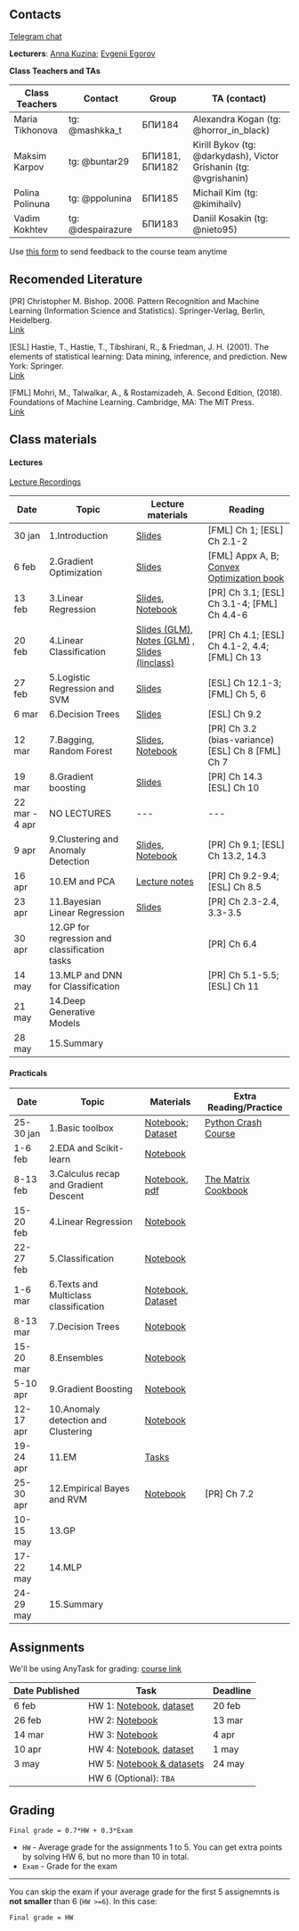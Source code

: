 
## Contacts

[Telegram chat](https://t.me/ml_se21)

**Lecturers**: [Anna Kuzina](https://akuzina.github.io/); [Evgenii Egorov](https://evgenii-egorov.github.io/)

**Class Teachers and TAs**

| Class Teachers | Contact | Group| TA (contact)|  
|----------------|---------|------|-------|
|Maria Tikhonova|tg: @mashkka_t|БПИ184|Alexandra Kogan (tg: @horror_in_black)|
|Maksim Karpov|tg: @buntar29|БПИ181, БПИ182 |Kirill Bykov (tg: @darkydash), Victor Grishanin (tg: @vgrishanin)|
|Polina Polinuna|tg: @ppolunina|БПИ185|Michail Kim (tg: @kimihailv)|
|Vadim Kokhtev|tg: @despairazure|БПИ183|Daniil Kosakin (tg: @nieto95)|


Use [this form](https://forms.gle/KeGbnntmsPcQXzhX6) to send feedback to the course team anytime 

## Recomended Literature

[PR] Christopher M. Bishop. 2006. Pattern Recognition and Machine Learning (Information Science and Statistics). Springer-Verlag, Berlin, Heidelberg.\
[Link](http://users.isr.ist.utl.pt/~wurmd/Livros/school/Bishop%20-%20Pattern%20Recognition%20And%20Machine%20Learning%20-%20Springer%20%202006.pdf)

[ESL] Hastie, T., Hastie, T., Tibshirani, R., & Friedman, J. H. (2001). The elements of statistical learning: Data mining, inference, and prediction. New York: Springer.\
[Link](https://web.stanford.edu/~hastie/Papers/ESLII.pdf)

[FML] Mohri, M., Talwalkar, A., & Rostamizadeh, A. Second Edition, (2018). Foundations of Machine Learning. Cambridge, MA: The MIT Press.\
[Link](https://cs.nyu.edu/~mohri/mlbook/)

## Class materials

#### Lectures

[Lecture Recordings](https://eduhseru-my.sharepoint.com/:f:/g/personal/kroslovtseva_hse_ru/EsszFtVh8qdOuM_S2xhHYtIBdMyX2qaI6QGMwax-2AoTTQ?e=2O0OeF)

| Date | Topic | Lecture materials| Reading|
|------|-------|------------------|--------|
|30 jan|1.Introduction| [Slides](lectures/lecture1_intro.pdf) |[FML] Ch 1; [ESL] Ch 2.1-2 |
|6 feb|2.Gradient Optimization| [Slides](lectures/lecture2_gd.pdf) | [FML] Appx A, B; [Convex Optimization book](https://web.stanford.edu/~boyd/cvxbook/)|
|13 feb|3.Linear Regression| [Slides](lectures/lecture_3.slides.html), [Notebook](lectures/lecture_3.ipynb) |[PR] Ch 3.1; [ESL] Ch 3.1-4;  [FML] Ch 4.4-6|
|20 feb|4.Linear Classification| [Slides (GLM)](lectures/lecture_4_intro.pdf), [Notes (GLM)](lectures/lecture_4_notes_GLM.pdf) ,  [Slides (linclass)](lectures/lecture_4_linclass.pdf)  |[PR] Ch 4.1;  [ESL] Ch 4.1-2, 4.4; [FML] Ch 13|   
|27 feb|5.Logistic Regression and SVM| [Slides](lectures/lecture_5.slides.html) |[ESL] Ch 12.1-3; [FML] Ch 5, 6  |
|6 mar|6.Decision Trees| [Slides](lectures/lecture_6_trees.pdf) | [ESL] Ch 9.2|
|12 mar|7.Bagging, Random Forest| [Slides](lectures/lecture_7.slides.html), [Notebook](lectures/lecture_7.ipynb)|[PR] Ch 3.2 (bias-variance) [ESL] Ch 8  [FML] Ch 7|
|19 mar|8.Gradient boosting| [Slides](lectures/lecture_8.pdf) |  [PR] Ch 14.3 [ESL] Ch 10|
|22 mar - 4 apr| NO LECTURES | --- | --- |
|9 apr|9.Clustering and Anomaly Detection | [Slides](lectures/lecture_9.slides.html), [Notebook](lectures/lecture_9.ipynb) |[PR] Ch 9.1; [ESL] Ch 13.2, 14.3  |
|16 apr|10.EM and PCA | [Lecture notes](lectures/lecture10_em.pdf) | [PR] Ch 9.2-9.4; [ESL] Ch 8.5 |
|23 apr|11.Bayesian Linear Regression| [Slides](lectures/Lecture11_intro_bml.pdf) | [PR] Ch 2.3-2.4, 3.3-3.5 |
|30 apr|12.GP for regression and classification tasks |  | [PR] Ch 6.4 |
|14 may|13.MLP and DNN for Classification |  |  [PR] Ch 5.1-5.5; [ESL] Ch 11 |
|21 may|14.Deep Generative Models |  |  |
|28 may|15.Summary |  |  |


#### Practicals

| Date | Topic | Materials| Extra Reading/Practice|  
|------|-------|----------|-----------------------|
|25-30 jan|1.Basic toolbox| [Notebook](practicals/Seminar_1/01_HSE_PE_Intro_to_Python_v4.ipynb); [Dataset](https://drive.google.com/drive/folders/1LeZ6JutPcRELcTi198AJe2n0tvgh_AAD?usp=sharing)|[Python Crash Course](practicals/Seminar_1/Additional_notebooks/)|
|1-6 feb|2.EDA and Scikit-learn| [Notebook](practicals/Seminar_2/02_HSE_SE_EDA_v1.ipynb) ||
|8-13 feb|3.Calculus recap and Gradient Descent| [Notebook](practicals/Seminar_3/sem03-gd.ipynb), [pdf](practicals/Seminar_3/sem03-vector-diff.pdf) |[The Matrix Cookbook](http://www.math.uwaterloo.ca/~hwolkowi//matrixcookbook.pdf)|
|15-20 feb|4.Linear Regression|[Notebook](practicals/Seminar_4/04_HSE_SE_Linear_regression_v3.ipynb)  ||
|22-27 feb|5.Classification| [Notebook](practicals/Seminar_5/05_HSE_PE_Classification_v2.ipynb) ||
|1-6 mar|6.Texts and Multiclass classification|  [Notebook](practicals/Seminar_6/Seminar_6_intro_to_NLP.ipynb), [Dataset](practicals/Seminar_6/text_lemmatized.zip) ||
|8-13 mar|7.Decision Trees| [Notebook](practicals/Seminar_7/Seminar_07_Decision_trees.ipynb) ||
|15-20 mar|8.Ensembles| [Notebook](practicals/Seminar_8/Seminar_8_ensembles.ipynb)   | |
|5-10 apr|9.Gradient Boosting | [Notebook](practicals/Seminar_9/sem09-gbm.ipynb)  |  |
|12-17 apr|10.Anomaly detection and Clustering | [Notebook](practicals/Seminar_10/sem10_clustering_anomaly_detection_v1.2.ipynb)  |  |
|19-24 apr|11.EM | [Tasks](practicals/Seminar_11/sem11-em.pdf) |  |
|25-30 apr|12.Empirical Bayes and RVM |  [Notebook](practicals/Seminar_12/sem12-bayes_rvm.ipynb)  | [PR] Ch 7.2 |
|10-15 may|13.GP  |  |  |
|17-22 may|14.MLP |  |  |
|24-29 may|15.Summary |  |  |


## Assignments

We'll be using AnyTask for grading: [course link](https://anytask.org/course/769) 

| Date Published| Task | Deadline | 
|----------------|---------|---------|
| 6 feb  |HW 1: [Notebook](hw/hw_1/task.ipynb), [dataset](hw/hw_1/titanic.csv)| 20 feb|
| 26 feb |HW 2: [Notebook](hw/hw_2/homework-practice-02_v3.ipynb)| 13 mar|
| 14 mar |HW 3: [Notebook](hw/hw_3/HW3_v7.ipynb)| 4 apr|
| 10 apr |HW 4: [Notebook](hw/hw_4/hw4.ipynb), [dataset](hw/hw_4/thyroid_disease.csv)| 1 may|
| 3 may  |HW 5: [Notebook & datasets](hw/hw_5)| 24 may |
|   |HW 6 (Optional): `TBA`| |




## Grading
```Final grade = 0.7*HW + 0.3*Exam```

* `HW` - Average grade for the assignments 1 to 5. 
You can get extra points by solving HW 6, but no more than 10 in total. 
* `Exam` -  Grade for the exam
 
 ---
 
You can skip the exam if your average grade for the first 5 assignemnts is **not smaller** than 6 (`HW >=6`). 
In this case:

```Final grade = HW```
